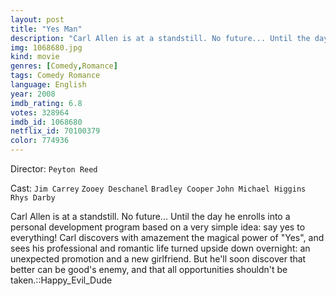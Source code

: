 ```yaml
---
layout: post
title: "Yes Man"
description: "Carl Allen is at a standstill. No future... Until the day he enrolls into a personal development program based on a very simple idea: say yes to everything! Carl discovers with amazement the magical power of Yes, and sees his professional and romantic life turned upside down overnight: an unexpected promotion and a new girlfriend. But he'll soon discover that better can be good's enemy, and that all opportunities shouldn't be taken..."
img: 1068680.jpg
kind: movie
genres: [Comedy,Romance]
tags: Comedy Romance 
language: English
year: 2008
imdb_rating: 6.8
votes: 328964
imdb_id: 1068680
netflix_id: 70100379
color: 774936
---
```

Director: `Peyton Reed`  

Cast: `Jim Carrey` `Zooey Deschanel` `Bradley Cooper` `John Michael Higgins` `Rhys Darby` 

Carl Allen is at a standstill. No future... Until the day he enrolls into a personal development program based on a very simple idea: say yes to everything! Carl discovers with amazement the magical power of "Yes", and sees his professional and romantic life turned upside down overnight: an unexpected promotion and a new girlfriend. But he'll soon discover that better can be good's enemy, and that all opportunities shouldn't be taken.::Happy_Evil_Dude